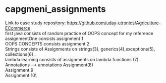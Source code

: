 # capgmeni_assignments
Link to case study repository: https://github.com/uday-utronics/Agriculture-ECommerce \
first java consists of random practice of OOPS concept for my reference\
assignmentOne consists assignment 1\
OOPS CONCEPTS consists assignment 2\
Strings consists of Assignments on strings(3), generics(4),exceptions(5), collections(6) .\
lambda learning consists of assignments on lambda functions (7).\
Annotations --> annotations Assignment(8)\
Assignment 9\
Assignment 10\
